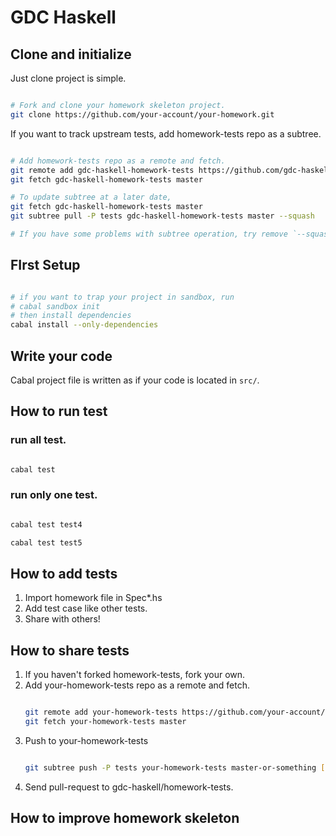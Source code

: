 
GDC Haskell
============

Clone and initialize
--------------------

Just clone project is simple.
```sh

# Fork and clone your homework skeleton project.
git clone https://github.com/your-account/your-homework.git

```

If you want to track upstream tests, add homework-tests repo as a subtree.

```sh

# Add homework-tests repo as a remote and fetch.
git remote add gdc-haskell-homework-tests https://github.com/gdc-haskell/homework-tests.git
git fetch gdc-haskell-homework-tests master

# To update subtree at a later date,
git fetch gdc-haskell-homework-tests master
git subtree pull -P tests gdc-haskell-homework-tests master --squash

# If you have some problems with subtree operation, try remove `--squash`
```

FIrst Setup
---------

```sh

# if you want to trap your project in sandbox, run
# cabal sandbox init
# then install dependencies
cabal install --only-dependencies

```

Write your code
---------------

Cabal project file is written as if your code is located in `src/`.

How to run test
-------------

### run all test.

```sh

cabal test

```

### run only one test.

```sh

cabal test test4

cabal test test5

```

How to add tests
----------------

1. Import homework file in Spec*.hs
2. Add test case like other tests.
3. Share with others!

How to share tests
------------------

1. If you haven't forked homework-tests, fork your own.
2. Add your-homework-tests repo as a remote and fetch. 
    ```sh
    
    git remote add your-homework-tests https://github.com/your-account/your-homework-tests.git
    git fetch your-homework-tests master
    
    ```
3. Push to your-homework-tests
    ```sh
    
    git subtree push -P tests your-homework-tests master-or-something [--squash]
    
    ```
4. Send pull-request to gdc-haskell/homework-tests.

How to improve homework skeleton
--------------------------------
